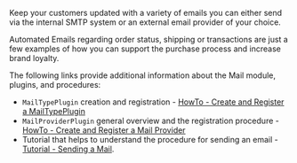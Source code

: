 Keep your customers updated with a variety of emails you can either send via the internal SMTP system or an external email provider of your choice. 

Automated Emails regarding order status, shipping or transactions are just a few examples of how you can support the purchase process and increase brand loyalty.

The following links provide additional information about the Mail module, plugins, and procedures: 

*  `MailTypePlugin` creation and  registration -  [HowTo - Create and Register a MailTypePlugin](https://documentation.spryker.com/v4/docs/ht-mail-create-mailtype-plugin)
*  `MailProviderPlugin` general overview and the registration procedure - [HowTo - Create and Register a Mail Provider](https://documentation.spryker.com/v4/docs/ht-create-register-provider-plugin)
*  Tutorial that helps to understand the procedure for sending an email - [Tutorial - Sending a Mail](https://documentation.spryker.com/v3/docs/mail-how-to-send).